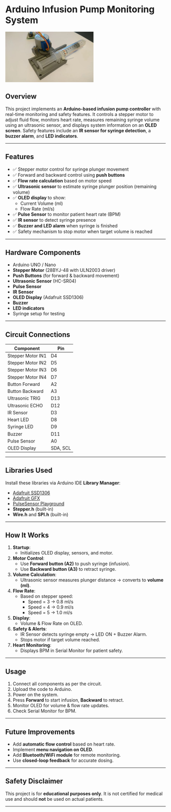 # Arduino Infusion Pump Monitoring System
![Demo](demo.png)
## **Overview**
This project implements an **Arduino-based infusion pump controller** with real-time monitoring and safety features. It controls a stepper motor to adjust fluid flow, monitors heart rate, measures remaining syringe volume using an ultrasonic sensor, and displays system information on an **OLED screen**. Safety features include an **IR sensor for syringe detection**, a **buzzer alarm**, and **LED indicators**.

---

## **Features**
- ✅ Stepper motor control for syringe plunger movement  
- ✅ Forward and backward control using **push buttons**  
- ✅ **Flow rate calculation** based on motor speed  
- ✅ **Ultrasonic sensor** to estimate syringe plunger position (remaining volume)  
- ✅ **OLED display** to show:
  - Current Volume (ml)
  - Flow Rate (ml/s)  
- ✅ **Pulse Sensor** to monitor patient heart rate (BPM)  
- ✅ **IR sensor** to detect syringe presence  
- ✅ **Buzzer and LED alarm** when syringe is finished  
- ✅ Safety mechanism to stop motor when target volume is reached  

---

## **Hardware Components**
- Arduino UNO / Nano  
- **Stepper Motor** (28BYJ-48 with ULN2003 driver)  
- **Push Buttons** (for forward & backward movement)  
- **Ultrasonic Sensor** (HC-SR04)  
- **Pulse Sensor**  
- **IR Sensor**  
- **OLED Display** (Adafruit SSD1306)  
- **Buzzer**  
- **LED indicators**  
- Syringe setup for testing  

---

## **Circuit Connections**
| Component         | Pin             |
|-------------------|---------------|
| Stepper Motor IN1 | D4           |
| Stepper Motor IN2 | D5           |
| Stepper Motor IN3 | D6           |
| Stepper Motor IN4 | D7           |
| Button Forward    | A2           |
| Button Backward   | A3           |
| Ultrasonic TRIG   | D13          |
| Ultrasonic ECHO   | D12          |
| IR Sensor         | D3           |
| Heart LED         | D8           |
| Syringe LED       | D9           |
| Buzzer            | D11          |
| Pulse Sensor      | A0           |
| OLED Display      | SDA, SCL     |

---

## **Libraries Used**
Install these libraries via Arduino IDE **Library Manager**:
- [Adafruit SSD1306](https://github.com/adafruit/Adafruit_SSD1306)
- [Adafruit GFX](https://github.com/adafruit/Adafruit-GFX-Library)
- [PulseSensor Playground](https://github.com/WorldFamousElectronics/PulseSensorPlayground)
- **Stepper.h** (built-in)
- **Wire.h** and **SPI.h** (built-in)

---

## **How It Works**
1. **Startup**:
   - Initializes OLED display, sensors, and motor.
2. **Motor Control**:
   - Use **Forward button (A2)** to push syringe (infusion).
   - Use **Backward button (A3)** to retract syringe.
3. **Volume Calculation**:
   - Ultrasonic sensor measures plunger distance → converts to **volume (ml)**.
4. **Flow Rate**:
   - Based on stepper speed:
     - Speed = 3 → 0.8 ml/s
     - Speed = 4 → 0.9 ml/s
     - Speed = 5 → 1.0 ml/s
5. **Display**:
   - Volume & Flow Rate on OLED.
6. **Safety & Alerts**:
   - IR Sensor detects syringe empty → LED ON + Buzzer Alarm.
   - Stops motor if target volume reached.
7. **Heart Monitoring**:
   - Displays BPM in Serial Monitor for patient safety.

---

## **Usage**
1. Connect all components as per the circuit.
2. Upload the code to Arduino.
3. Power on the system.
4. Press **Forward** to start infusion, **Backward** to retract.
5. Monitor OLED for volume & flow rate updates.
6. Check Serial Monitor for BPM.

---

## **Future Improvements**
- Add **automatic flow control** based on heart rate.
- Implement **menu navigation on OLED**.
- Add **Bluetooth/WiFi module** for remote monitoring.
- Use **closed-loop feedback** for accurate dosing.

---

## **Safety Disclaimer**
This project is for **educational purposes only**. It is not certified for medical use and should **not** be used on actual patients.

---

